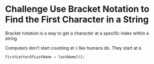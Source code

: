 # Challenge Use Bracket Notation to Find the First Character in a String

Bracket notation is a way to get a character at a specific index within a string.

Computers don't start counting at `1` like humans do. They start at `0`.

```javascript
firstLetterOfLastName = lastName[0];
```
